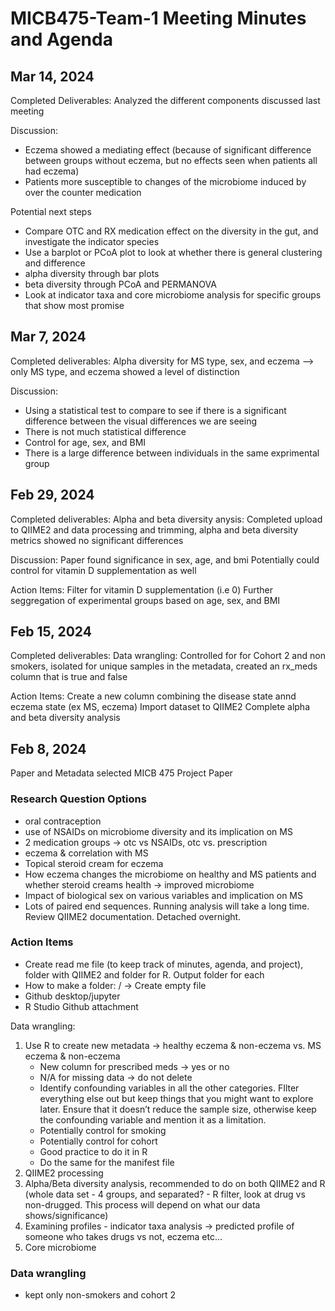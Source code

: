 # MICB475-Team-1 Meeting Minutes and Agenda

## Mar 14, 2024
Completed Deliverables: Analyzed the different components discussed last meeting

Discussion:
- Eczema showed a mediating effect (because of significant difference between groups without eczema, but no effects seen when patients all had eczema)
- Patients more susceptible to changes of the microbiome induced by over the counter medication

Potential next steps
- Compare OTC and RX medication effect on the diversity in the gut, and investigate the indicator species
- Use a barplot or PCoA plot to look at whether there is general clustering and difference
- alpha diversity through bar plots
- beta diversity through PCoA and PERMANOVA
- Look at indicator taxa and core microbiome analysis for specific groups that show most promise

## Mar 7, 2024
Completed deliverables:
Alpha diversity for MS type, sex, and eczema --> only MS type, and eczema showed a level of distinction

Discussion:
- Using a statistical test to compare to see if there is a significant difference between the visual differences we are seeing
- There is not much statistical difference
- Control for age, sex, and BMI
- There is a large difference between individuals in the same exprimental group

## Feb 29, 2024
Completed deliverables:
Alpha and beta diversity anysis: Completed upload to QIIME2 and data processing and trimming, alpha and beta diversity metrics showed no significant differences

Discussion:
Paper found significance in sex, age, and bmi
Potentially could control for vitamin D supplementation as well

Action Items:
Filter for vitamin D supplementation (i.e 0)
Further seggregation of experimental groups based on age, sex, and BMI

## Feb 15, 2024
Completed deliverables: 
Data wrangling: Controlled for for Cohort 2 and non smokers, isolated for unique samples in the metadata, created an rx_meds column that is true and false

Action Items:
Create a new column combining the disease state annd eczema state (ex MS, eczema)
Import dataset to QIIME2
Complete alpha and beta diversity analysis

## Feb 8, 2024
Paper and Metadata selected
MICB 475 Project Paper

### Research Question Options
- oral contraception 
- use of NSAIDs on microbiome diversity and its implication on MS
- 2 medication groups → otc vs NSAIDs, otc vs. prescription
- eczema & correlation with MS
- Topical steroid cream for eczema 
- How eczema changes the microbiome on healthy and MS patients and whether steroid creams health → improved microbiome 
- Impact of biological sex on various variables and implication on MS 
- Lots of paired end sequences. Running analysis will take a long time. Review QIIME2 documentation. Detached overnight.

### Action Items
- Create read me file (to keep track of minutes, agenda, and project), folder with QIIME2 and folder for R. Output folder for each
- How to make a folder: <Name of folder> / → Create empty file 
- Github desktop/jupyter
- R Studio Github attachment

Data wrangling:
1. Use R to create new metadata →  healthy eczema & non-eczema vs. MS eczema & non-eczema
    - New column for prescribed meds → yes or no
    - N/A for missing data → do not delete
    - Identify confounding variables in all the other categories. FIlter everything else out but keep things that you might want to explore later. Ensure that it doesn’t reduce the sample size, otherwise keep the confounding variable and mention it as a limitation.
    - Potentially control for smoking
    - Potentially control for cohort
    - Good practice to do it in R
    - Do the same for the manifest file 
3. QIIME2 processing
4. Alpha/Beta diversity analysis, recommended to do on both QIIME2 and R (whole data set - 4 groups, and separated? - R filter, look at drug vs non-drugged. This process will depend on what our data shows/significance)
5. Examining profiles - indicator taxa analysis → predicted profile of someone who takes drugs vs not, eczema etc…
6. Core microbiome

### Data wrangling
- kept only non-smokers and cohort 2
